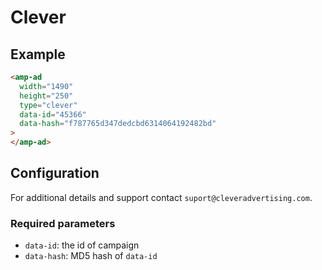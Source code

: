 # Clever

## Example

```html
<amp-ad
  width="1490"
  height="250"
  type="clever"
  data-id="45366"
  data-hash="f787765d347dedcbd6314064192482bd"
>
</amp-ad>
```

## Configuration

For additional details and support contact `suport@cleveradvertising.com`.

### Required parameters

- `data-id`: the id of campaign
- `data-hash`: MD5 hash of `data-id`
